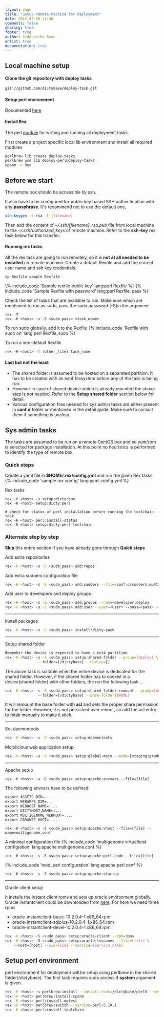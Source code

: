 ```yaml
---
layout: page
title: "Setup remote machine for deployment"
date: 2012-05-30 11:36
comments: false
sharing: true
footer: true
author: Siddhartha Basu
enlist: true
documentation: true
---
```



## Local machine setup
#### Clone the git repository with deploy tasks
```bash
git://github.com/dictyBase/deploy-task.git
```

#### Setup perl environment
Documented [here](/perl-setup)


#### Install Rex
The perl [module](https://metacpan.org/module/Rex) for writing and running all deployment tasks.

First create a project specific local lib environment and install all required modules
```bash
perlbrew lib create deploy-tasks
perlbrew use lib deploy-perl@deploy-tasks
cpanm -n Rex
```


## Before we start
The remote box should be accessible by ssh.

It also have to be configured for public key based SSH authentication with any
**passphrase**. It's recommend not to use the default one,  
```bash
ssh-keygen -t rsa -f [filename]
```
Then add the content of *~/.ssh/[filename]_rsa.pub* file from 
local machine to the *~/.ssh/authorized_keys* of
remote machine. Refer to the **ssh-key** rex task below for this transfer.

#### Running rex tasks

All the rex task are going to run remotely,  so it is **not at all needed to be
installed** on remote machine.
Create a default Rexfile and add the correct user name and ssh key credentials.
```
cp Rexfile.sample Rexfile
```
{% include_code 'Sample rexfile public key' lang:perl Rexfile %}
{% include_code 'Sample Rexfile with password' lang:perl Rexfile_pass %}


Check the list of tasks that are available to run. Make sure which are mentioned to run
as sudo, pass the sudo password (-S)in the argument
```
rex -T
rex -H <host> -s -S <sudo pass> <task_name>
```

To run sudo globally,  add it to the Rexfile
{% include_code 'Rexfile with sudo on' lang:perl Rexfile_sudo %}

To run a non-default Rexfile
```
rex -H <host> -f [other_file] task_name
```

#### Last but not the least
* The shared folder is assumed to be hosted on a separated partition. It has to be created
with an ext4 filesystem before any of the task is being run.
* However in case of shared device which is already mounted the above step is not needed.
  Refer to the **Setup shared folder** section below for detail.
* Various configuration files needed for sys admin tasks are either present in **conf.d**
  folder or mentioned in the detail guide. Make sure to consult them if something is
  unclear.


## Sys admin tasks
The tasks are assumed to be run on a remote CentOS box and so yum/rpm is selected for
package installation. At this point no heuristics is performed to identify the type of
remote box.

### Quick steps

Create a yaml file in **$HOME/.rex/config.yml** and run the given Rex tasks
{% include_code 'sample rex config' lang:yaml config.yml %}

Rex tasks
```
rex -H <host> -s setup:dicty:box
rex -H <host> setup:dicty:perl

# check for status of perl installation before running the toolchain task
rex -H <host> perl:install-status
rex -H <host> setup:dicty:perl-toolchain
```


### Alternate step by step
**Skip** this entire section if you have already gone through **Quick steps**

Add extra repositories
```bash 
rex -H <host> -s -S <sudo_pass> add:repos
```

Add extra sudoers configuration file
```bash
rex -H <host> -s -S <sudo_pass> add:sudoers --file=conf.d/sudoers.multigenome
```

Add user to developers and deploy groups
```bash
rex -H <host> -s -S <sudo_pass> add:groups --name=developer:deploy
rex -H <host> -s -S <sudo_pass> add:user --user=<user> --pass=<pass> --groups=developer:deploy
```

---

Install packages
```bash
rex -H <host> -s -S <sudo_pass> install:dicty-pack
```

---

Setup shared folder
```bash
Remember the device is expected to have a ext4 partition
rex -H <host> -s -S <sudo_pass> setup:shared-folder --group=[deploy] \ 
               --folder=[/dictybase] --device=[]
```
The above task is suitable when the entire device is dedicated for the shared folder.
However,  if the shared folder has to coexist in a device(shared folder) with other
folders,  the run the following task ...
```bash
rex -H <host> -s -S <sudo_pass> setup:shared-folder-remount --group=[deploy] \ 
               --folder=[/dictybase] --base-folder[$HOME]
```
It will remount the base folder with **acl** and sets the proper share permission for the
folder. However,  it is not persistent over reboot,  so add the acl entry to fstab
manually to make it stick.

-------


Set daemontools
```bash
rex -H <host> -s -S <sudo_pass> setup:daemontools
```

Mojolicious web application setup
```bash
rex -H <host> -s -S <sudo_pass> setup:global-mojo --mode=[staging|production] 
```

---


Apache setup
```
rex -H <host> -s -S <sudo_pass> setup:apache:envvars --file=[file]
```
The following envvars have to be defined
```apache
export ASSETS_DIR=....
export WEBAPPS_DIR=...
export WEBHOST_NAME=....
export DICTYHOST_NAME=....
export MULTIGENOME_WEBROOT=....
export GBROWSE_HOST=....
```

```
rex -H <host> -s -S <sudo_pass> setup:apache:vhost --file=[file] --name=multigenome.conf
```
A minimal configuration file
{% include_code 'multigenome virtualhost configration' lang:apache multigenome.conf %}

```
rex -H <host> -s -S <sudo_pass> setup:apache:perl-code --file=[file]
```
{% include_code 'mod_perl configuration' lang:apache perl.conf %}

```
rex -H <host> -s -S <sudo_pass> setup:apache:startup
```

---

Oracle client setup 

  It installs the instant client rpms and sets up oracle environment
  globally. Oracle instantclient could be downloaded from
  [here](http://www.oracle.com/technetwork/topics/linuxx86-64soft-092277.html). For here we
  need three rpms

* oracle-instantclient-basic-10.2.0.4-1.x86_64.rpm
* oracle-instantclient-sqlplus-10.2.0.4-1.x86_64.rpm
* oracle-instantclient-devel-10.2.0.4-1.x86_64.rpm
```bash
rex -H <host> -S <sudo_pass> setup:oracle-client --rpm=rpms 
rex -H <host> -S <sudo_pass> setup:oracle:tnsnames --file=[file] \ 
    --host=[host] --sid=[sid] --service=[service_name]
```



## Setup perl environment 
perl environment for deployment will be setup using perlbrew in the shared
folder(/dictybase). The first task requires sudo access if **system** argument is given.

```bash
rex -H <host> -s perlbrew:install --install-root=/dictybase/perl5 --system=1
rex -H <host> perlbrew:install-cpanm 
rex -H <host> perl:install-notest 
rex -H <host> perlbrew:switch --version=perl-5.10.1 
rex -H <host> perl:install-toolchain 
```
